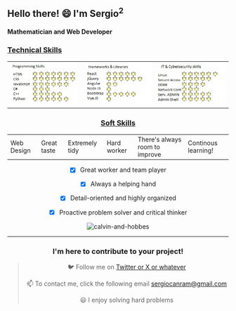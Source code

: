  ## Hello there! 😄 I'm Sergio<sup>2</sup>

 #### Mathematician and Web Developer 

 ### <u> Technical Skills </u>

<table>
  <tr>
    <td><img src="skills1.jpg" alt="probando"></td>
    <td><img src="skills2.jpg" alt="probando"></td>
    <td><img src="skills3.jpg" alt="probando"></td>
  </tr>
</table>

<center>
 
 ### <u> Soft Skills </u>
 <table>
  <tr>   
    <td>    
Web Design
   <td>
Great taste
   <td>
Extremely tidy
    <td>    
Hard worker
   <td>
There's always room to improve 
   <td>
Continous learning! 
   </tr>
</table>


- [x] Great worker and team player
- [x] Always a helping hand
- [x] Detail-oriented and highly organized
- [x] Proactive problem solver and critical thinker


![calvin-and-hobbes](https://github.com/sergiocanram/sergiocanram/assets/43572682/6c351997-7c5d-48db-b547-f2e38bea7975)



---
  
 ### I'm here to contribute to your project!


> 🐦 Follow me on [Twitter or X or whatever](https://twitter.com/SergioCanRam)
> 
> 📫 To contact me, click the following email <sergiocanram@gmail.com>
>
> 😃 I enjoy solving hard problems



